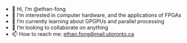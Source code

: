 - 👋 Hi, I’m @ethan-fong
- 👀 I’m interested in computer hardware, and the applications of FPGAs
- 🌱 I’m currently learning about GPGPUs and parallel processing
- 💞️ I’m looking to collaborate on anything
- 📫 How to reach me: ethan.fong@mail.utoronto.ca

<!---
ethan-fong/ethan-fong is a ✨ special ✨ repository because its `README.md` (this file) appears on your GitHub profile.
You can click the Preview link to take a look at your changes.
--->
